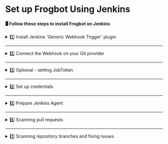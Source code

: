 # Set up Frogbot Using Jenkins

#### 🖥️ Follow these steps to install Frogbot on Jenkins

<details>

<summary>1️⃣ Install Jenkins 'Generic Webhook Trigger' plugin</summary>

From your Jenkins dashboard navigate to **Manage Jenkins** > **Manage Plugins** and select the **Available** tab. Use the search bar to find **Generic Webhook Trigger** ([more info](https://plugins.jenkins.io/generic-webhook-trigger/)).

</details>

***

<details>

<summary>2️⃣ Connect the Webhook on your Git provider</summary>



</details>

***

<details>

<summary>3️⃣ Optional - setting JobToken</summary>

* When using the plugin in several jobs, you will have the same URL trigger all jobs. If you want to trigger only a certain job you can use the **JobToken** in the URL to specify what job needs to be executed.
* Webhook URL with **JobToken** : `JENKINS_URL/generic-webhook-trigger/invoke?token=MyJobToken`
* On some Git providers the JobToken is called Secret Token.
* Read more [JobToken Docs](https://plugins.jenkins.io/generic-webhook-trigger/#plugin-content-trigger-only-specific-job)

</details>

***

<details>

<summary>4️⃣ Set up credentials</summary>

* Set up the following credentials using Jenkins credentials functionality, as **Secret Text**:
  * **JF\_URL** - JFrog Platform URL (Example: "https://acme.jfrog.io")
  * **JF\_ACCESS\_TOKEN** _or_ **JF\_USER** & **JF\_PASSWORD** - JFrog Credentials
  * **JF\_GIT\_TOKEN** - access token with read\&write access to the Git repository
* [How to use credentials with Jenkins](https://www.jenkins.io/doc/book/using/using-credentials/)

</details>

***

<details>

<summary>5️⃣ Prepare Jenkins Agent</summary>

* It is essential to have the appropriate package manager used by the scanned project installed on the Jenkins Agent. For instance, if the project uses an npm project, you need to have the npm client installed.

</details>

***

<details>

<summary>6️⃣ Scanning pull requests</summary>

Create a new pipeline job using this Jenkinsfile template.



Enable the ‘Generic Webhook Trigger’:



</details>

***

<details>

<summary>7️⃣ Scanning repository branches and fixing issues</summary>

Create a new pipeline job using this Jenkinsfile template.



</details>
